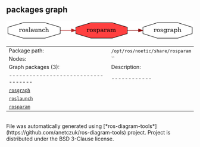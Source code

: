 <!--
File was automatically generated using 'ros-diagram-tools' project.
Project is distributed under the BSD 3-Clause license.
-->

## packages graph

[![rosparam](rosparam.png "rosparam")](rosparam.png)

|     |     |
| --- | --- |
| Package path: | `/opt/ros/noetic/share/rosparam` |
| Nodes: | `` |
| Graph packages (3): | Description: |
| ----------------------------------- | ------------ |
| [`rosgraph`](rosgraph.html) |  |
| [`roslaunch`](roslaunch.html) |  |
| [`rosparam`](rosparam.html) |  |


</br>
File was automatically generated using [*ros-diagram-tools*](https://github.com/anetczuk/ros-diagram-tools) project.
Project is distributed under the BSD 3-Clause license.

